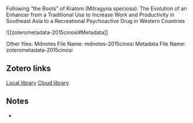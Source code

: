 Following “the Roots” of Kratom (Mitragyna speciosa): The Evolution of an Enhancer from a Traditional Use to Increase Work and Productivity in Southeast Asia to a Recreational Psychoactive Drug in Western Countries

![[zoterometadata-2015cinosi#Metadata]]

Other files:
 Mdnotes File Name: mdnotes-2015cinosi
 Metadata File Name: zoterometadata-2015cinosi

## Zotero links

[Local library](zotero://select/items/1_VURC3HGT)
[Cloud library](http://zotero.org/users/8542045/items/VURC3HGT)

## Notes

-
